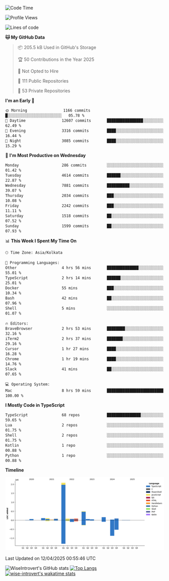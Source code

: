 <!--START_SECTION:waka-->
![Code Time](http://img.shields.io/badge/Code%20Time-2%2C329%20hrs%2026%20mins-blue)

![Profile Views](http://img.shields.io/badge/Profile%20Views-1-blue)

![Lines of code](https://img.shields.io/badge/From%20Hello%20World%20I%27ve%20Written-3.6%20million%20lines%20of%20code-blue)

**🐱 My GitHub Data** 

> 📦 205.5 kB Used in GitHub's Storage 
 > 
> 🏆 50 Contributions in the Year 2025
 > 
> 🚫 Not Opted to Hire
 > 
> 📜 111 Public Repositories 
 > 
> 🔑 53 Private Repositories 
 > 
**I'm an Early 🐤** 

```text
🌞 Morning                1166 commits        █░░░░░░░░░░░░░░░░░░░░░░░░   05.78 % 
🌆 Daytime                12607 commits       ████████████████░░░░░░░░░   62.49 % 
🌃 Evening                3316 commits        ████░░░░░░░░░░░░░░░░░░░░░   16.44 % 
🌙 Night                  3085 commits        ████░░░░░░░░░░░░░░░░░░░░░   15.29 % 
```
📅 **I'm Most Productive on Wednesday** 

```text
Monday                   286 commits         ░░░░░░░░░░░░░░░░░░░░░░░░░   01.42 % 
Tuesday                  4614 commits        ██████░░░░░░░░░░░░░░░░░░░   22.87 % 
Wednesday                7881 commits        ██████████░░░░░░░░░░░░░░░   39.07 % 
Thursday                 2034 commits        ███░░░░░░░░░░░░░░░░░░░░░░   10.08 % 
Friday                   2242 commits        ███░░░░░░░░░░░░░░░░░░░░░░   11.11 % 
Saturday                 1518 commits        ██░░░░░░░░░░░░░░░░░░░░░░░   07.52 % 
Sunday                   1599 commits        ██░░░░░░░░░░░░░░░░░░░░░░░   07.93 % 
```


📊 **This Week I Spent My Time On** 

```text
🕑︎ Time Zone: Asia/Kolkata

💬 Programming Languages: 
Other                    4 hrs 56 mins       ██████████████░░░░░░░░░░░   55.01 % 
TypeScript               2 hrs 14 mins       ██████░░░░░░░░░░░░░░░░░░░   25.01 % 
Docker                   55 mins             ███░░░░░░░░░░░░░░░░░░░░░░   10.34 % 
Bash                     42 mins             ██░░░░░░░░░░░░░░░░░░░░░░░   07.96 % 
Shell                    5 mins              ░░░░░░░░░░░░░░░░░░░░░░░░░   01.07 % 

🔥 Editors: 
BraveBrowser             2 hrs 53 mins       ████████░░░░░░░░░░░░░░░░░   32.16 % 
iTerm2                   2 hrs 37 mins       ███████░░░░░░░░░░░░░░░░░░   29.16 % 
Cursor                   1 hr 27 mins        ████░░░░░░░░░░░░░░░░░░░░░   16.28 % 
Chrome                   1 hr 19 mins        ████░░░░░░░░░░░░░░░░░░░░░   14.76 % 
Slack                    41 mins             ██░░░░░░░░░░░░░░░░░░░░░░░   07.65 % 

💻 Operating System: 
Mac                      8 hrs 59 mins       █████████████████████████   100.00 % 
```

**I Mostly Code in TypeScript** 

```text
TypeScript               68 repos            ███████████████░░░░░░░░░░   59.65 % 
Lua                      2 repos             ░░░░░░░░░░░░░░░░░░░░░░░░░   01.75 % 
Shell                    2 repos             ░░░░░░░░░░░░░░░░░░░░░░░░░   01.75 % 
Kotlin                   1 repo              ░░░░░░░░░░░░░░░░░░░░░░░░░   00.88 % 
Python                   1 repo              ░░░░░░░░░░░░░░░░░░░░░░░░░   00.88 % 
```



**Timeline**

![Lines of Code chart](https://raw.githubusercontent.com/wise-introvert/wise-introvert/master/assets/bar_graph.png)


 Last Updated on 12/04/2025 00:55:46 UTC
<!--END_SECTION:waka-->

![WiseIntrovert's GitHub stats](https://github-readme-stats.vercel.app/api?username=wise-introvert&count_private=true&show_icons=true)
[![Top Langs](https://github-readme-stats.vercel.app/api/top-langs/?username=wise-introvert&langs_count=10)](https://github.com/anuraghazra/github-readme-stats)
[![wise-introvert's wakatime stats](https://github-readme-stats.vercel.app/api/wakatime?username=wiseintrovert)](https://github.com/anuraghazra/github-readme-stats)

